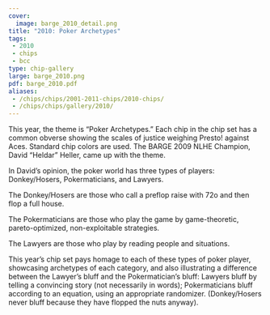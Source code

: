 ```yaml
---
cover:
  image: barge_2010_detail.png
title: "2010: Poker Archetypes"
tags:
 - 2010
 - chips
 - bcc
type: chip-gallery
large: barge_2010.png
pdf: barge_2010.pdf
aliases:
 - /chips/chips/2001-2011-chips/2010-chips/
 - /chips/chips/gallery/2010/
---
```


This year, the theme is &#8220;Poker Archetypes.&#8221; Each chip in the chip set has a common obverse showing the scales of justice weighing Presto! against Aces. Standard chip colors are used. The BARGE 2009 NLHE Champion, David &#8220;Heldar&#8221; Heller, came up with the theme.

In David&#8217;s opinion, the poker world has three types of players: Donkey/Hosers, Pokermaticians, and Lawyers.

The Donkey/Hosers are those who call a preflop raise with 72o and then flop a full house.

The Pokermaticians are those who play the game by game-theoretic, pareto-optimized, non-exploitable strategies.

The Lawyers are those who play by reading people and situations.

This year&#8217;s chip set pays homage to each of these types of poker player,
showcasing archetypes of each category, and also illustrating a difference
between the Lawyer&#8217;s bluff and the Pokermatician&#8217;s bluff: Lawyers
bluff by telling a convincing story (not necessarily in words); Pokermaticians
bluff according to an equation, using an appropriate randomizer. (Donkey/Hosers
never bluff because they have flopped the nuts anyway).
